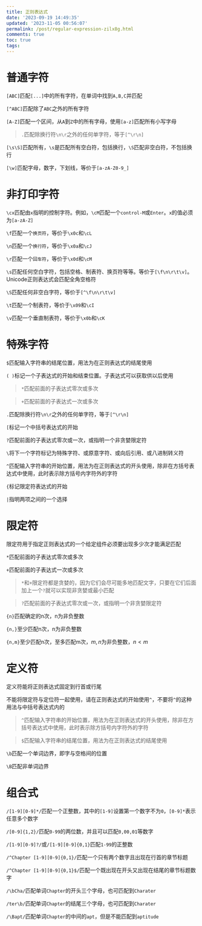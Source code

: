 ```yaml
---
title: 正则表达式
date: '2023-09-19 14:49:35'
updated: '2023-11-05 00:56:07'
permalink: /post/regular-expression-zilx8g.html
comments: true
toc: true
tags:
---
```





# 普通字符

​`[ABC]`​匹配`[...]`​中的所有字符，在单词中找到`A,B,C`​并匹配

​`[^ABC]`​匹配除了`ABC`​之外的所有字符

​`[A-Z]`​匹配一个区间，从`A`​到`Z`​中的所有字母，使用`[a-z]`​匹配所有小写字母

> ​`.`​匹配除换行符`\n\r`​之外的任何单字符，等于`[^\r\n]`​

​`[\s\S]`​匹配所有，`\s`​是匹配所有空白符，包括换行，`\S`​匹配非空白符，不包括换行

​`[\w]`​匹配字母，数字，下划线，等价于`[a-zA-Z0-9_]`​

# 非打印字符

​`\cx`​匹配由`x`​指明的控制字符。例如，`\cM`​匹配一个`control-M`​或`Enter`​。`x`​的值必须为`[a-zA-Z]`​

​`\f`​匹配一个`换页符`​，等价于`\x0c`​和`\cL`​

​`\n`​匹配一个`换行符`​，等价于`\x0a`​和`\cJ`​

​`\r`​匹配一个`回车符`​，等价于`\x0d`​和`\cM`​

​`\s`​匹配任何空白字符，包括空格、制表符、换页符等等。等价于`[\f\n\r\t\v]`​。Unicode正则表达式会匹配全角空格符

​`\S`​匹配任何非空白字符，等价于`[^\f\n\r\t\v]`​

​`\t`​匹配一个制表符，等价于`\x09`​和`\cI`​

​`\v`​匹配一个垂直制表符，等价于`\x0b`​和`\cK`​

# 特殊字符

​`$`​匹配输入字符串的结尾位置，用法为在正则表达式的结尾使用

​`( )`​标记一个子表达式的开始和结束位置。子表达式可以获取供以后使用

> ​`*`​匹配前面的子表达式零次或多次

> ​`+`​匹配前面的子表达式一次或多次

​`.`​匹配除换行符`\n\r`​之外的任何单字符，等于`[^\r\n]`​

​`[`​标记一个中括号表达式的开始

​`?`​匹配前面的子表达式零次或一次，或指明一个非贪婪限定符

​`\`​将下一个字符标记为特殊字符、或原意字符、或向后引用、或八进制转义符

​`^`​匹配输入字符串的开始位置，用法为在正则表达式的开头使用，除非在方括号表达式中使用，此时表示除方括号内字符外的字符

​`{`​标记限定符表达式的开始

​`|`​指明两项之间的一个选择

# 限定符

限定符用于指定正则表达式的一个给定组件必须要出现多少次才能满足匹配

​`*`​匹配前面的子表达式零次或多次

​`+`​匹配前面的子表达式一次或多次

> ​`*`​和`+`​限定符都是贪婪的，因为它们会尽可能多地匹配文字，只要在它们后面加上一个`?`​就可以实现非贪婪或最小匹配

> ​`?`​匹配前面的子表达式零次或一次，或指明一个非贪婪限定符

​`{n}`​匹配确定的n次，n为非负整数

​`{n,}`​至少匹配n次，n为非负整数

​`{n,m}`​至少匹配n次，至多匹配m次，$m,n$为非负整数，$n\lt m$  

# 定义符

定义符能将正则表达式固定到行首或行尾

不能将限定符与定位符一起使用，请在正则表达式的开始使用`^`​，不要将`^`​的这种用法与中括号表达式内的

> ​`^`​匹配输入字符串的开始位置，用法为在正则表达式的开头使用，除非在方括号表达式中使用，此时表示除方括号内字符外的字符

> ​`$`​匹配输入字符串的结尾位置，用法为在正则表达式的结尾使用

​`\b`​匹配一个单词边界，即字与空格间的位置

​`\B`​匹配非单词边界

# 组合式

​`/[1-9][0-9]*/`​匹配一个正整数，其中的`[1-9]`​设置第一个数字不为`0`​，`[0-9]*`​表示任意多个数字

​`/[0-9]{1,2}/`​匹配`0-99`​的两位数，并且可以匹配`0,00,01`​等数字

​`/[1-9][0-9]?/`​或`/[1-9][0-9]{0,1}`​匹配`1-99`​的正整数

​`/^Chapter [1-9][0-9]{0,1}/`​匹配一个只有两个数字且出现在行首的章节标题

​`/^Chapter [1-9][0-9]{0,1}$/`​匹配一个既出现在开头又出现在结尾的章节标题数字

​`/\bCha/`​匹配单词`Chapter`​的开头三个字母，也可匹配到`Charater`​

​`/ter\b/`​匹配单词`Chapter`​的结尾三个字母，也可匹配到`Charater`​

​`/\Bapt/`​匹配单词`Chapter`​的中间的`apt`​，但是不能匹配到`aptitude`​

